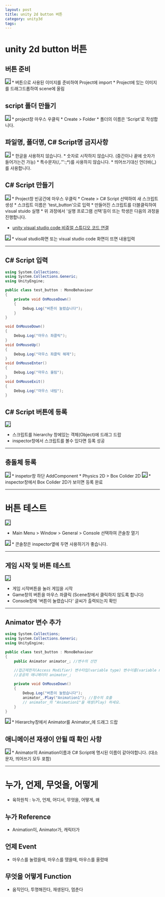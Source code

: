 ```yaml
---
layout: post
title: unity 2d button 버튼
category: unity3d
tags:
---
```


# unity 2d button 버튼

## 버튼 준비
<img style='border:solid 1px black;' src="https://image.onethelab.com/resized/1711001080.jpg" />
* 버튼으로 사용된 이미지를 준비하여 Project에 import
* Project에 있는 이미지를 드래그드롭하여 scene에 올림

## script 폴더 만들기
<img style='border:solid 1px black;' src="https://image.onethelab.com/resized/1711000726.jpg" />
* project창 마우스 우클릭
* Create > Folder
* 폴더의 이름은 'Script'로 작성합니다.

## 파일명, 폴더명, C# Script명 금지사항

<img style='border:solid 1px black;' src="https://image.onethelab.com/resized/1711000815.jpg" />
* 한글을 사용하지 않습니다.
* 숫자로 시작하지 않습니다. (중간이나 끝에 숫자가 들어가는건 가능)
* 특수문자(/,."':;*)를 사용하지 않습니다.
* 띄어쓰기대신 언더바(_)를 사용합니다.

## C# Script 만들기

<img style='border:solid 1px black;' src="https://image.onethelab.com/resized/1711001629.jpg" />
* Project창 빈공간에 마우스 우클릭
* Create > C# Script 선택하여 새 스크립트 생성
* 스크립트 이름은 'test_button'으로 입력
* 만들어진 스크립트를 더블클릭하여 visual stuido 실행
* 위 과정에서 '실행 프로그램 선택'등이 뜨는 학생은 다음의 과정을 진행합니다.

* [unity visual studio code 비쥬얼 스튜디오 코드 연결](/unity3d/2024/03/21/unity_vscode.html)

<img style='border:solid 1px black;' src="https://image.onethelab.com/resized/1711002275.jpg" />
* visual studio화면 또는 visual studio code 화면이 뜨면 내용입력

---

## C# Script 입력

```c#
using System.Collections;
using System.Collections.Generic;
using UnityEngine;

public class test_button : MonoBehaviour
{
    private void OnMouseDown()
    {
        Debug.Log("버튼이 눌렸습니다");
    }
}
```

```c#
void OnMouseDown()
{
    Debug.Log("마우스 좌클릭");
}
void OnMouseUp()
{
    Debug.Log("마우스 좌클릭 해제");
}
void OnMouseEnter()
{
    Debug.Log("마우스 올림");
}
void OnMouseExit()
{
    Debug.Log("마우스 내림");
}
```

## C# Script 버튼에 등록
<img style='border:solid 1px black;' src="https://image.onethelab.com/resized/1711002488.jpg" />

* 스크립트를 hierarchy 창에있는 객체(Object)에 드래그 드랍
* inspector창에서 스크립트를 볼수 있다면 등록 성공

---

## 충돌체 등록

<img style='border:solid 1px black;' src="https://image.onethelab.com/resized/1711003020.jpg" />
* inspetor창 하단 AddComponent
* Physics 2D > Box Colider 2D

<img style='border:solid 1px black;' src="https://image.onethelab.com/resized/1711003099.jpg" />
* inspector창에서 Box Colider 2D가 보이면 등록 완료

---

# 버튼 테스트
<img style='border:solid 1px black;' src="https://image.onethelab.com/resized/1711003176.jpg" />

* Main Menu > Window > General > Console 선택하여 콘솔창 열기

<img style='border:solid 1px black;' src="https://image.onethelab.com/resized/1711003269.jpg" />
* 콘솔창은 inspector옆에 두면 사용하기가 좋습니다.


---

## 게임 시작 및 버튼 테스트
<img style='border:solid 1px black;' src="https://image.onethelab.com/resized/1711003391.jpg" />

* 게임 시작버튼을 눌러 게임을 시작
* Game창의 버튼을 마우스 좌클릭 (Scene창에서 클릭하지 않도록 합니다)
* Console창에 '버튼이 눌렸습니다' 글씨가 출력되는지 확인

---

## Animator 변수 추가
```c#
using System.Collections;
using System.Collections.Generic;
using UnityEngine;

public class test_button : MonoBehaviour
{
    public Animator animator_; //변수의 선언

    //접근제한자(Access Modifier) 변수타입(variable type) 변수이름(variable name)
    //공공의 애니메이터 animator_;
    
    private void OnMouseDown()
    {
        Debug.Log("버튼이 눌렸습니다");
        animator_.Play("Animation1"); //함수의 호출
        // animator_의 "Animation1"을 재생(Play) 하세요.
    }
}
```


<img style='border:solid 1px black;' src="https://image.onethelab.com/resized/1711004242.jpg" />
* Hierarchy창에서 Animator를 Animator_에 드래그 드랍

## 애니메이션 재생이 안될 때 확인 사항

<img style='border:solid 1px black;' src="https://image.onethelab.com/resized/1711004468.jpg" />
* Animator의 Animation이름과 C# Script에 명시된 이름이 같아야합니다. (대소문자, 띄어쓰기 모두 포함)

---

# 누가, 언제, 무엇을, 어떻게
* 육하원칙 : 누가, 언제, 어디서, 무엇을, 어떻게, 왜

## 누가 Reference
* Animation이, Animator가, 캐릭터가
  
## 언제 Event
* 마우스를 눌렀을때, 마우스를 땠을때, 마우스를 올렸때
  
## 무엇을 어떻게 Function
* 움직인다, 투명해진다, 재생된다, 멈춘다